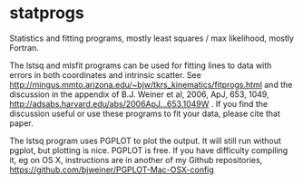 # statprogs
Statistics and fitting programs, mostly least squares / max likelihood, mostly Fortran.

The lstsq and mlsfit programs can be used for fitting lines to data with errors in both coordinates and intrinsic scatter.  See http://mingus.mmto.arizona.edu/~bjw/tkrs_kinematics/fitprogs.html
and the discussion in the appendix of B.J. Weiner et al, 2006, ApJ, 653, 1049, http://adsabs.harvard.edu/abs/2006ApJ...653.1049W  . If you find the discussion useful or use these programs to fit your data, please cite that paper.

The lstsq program uses PGPLOT to plot the output. It will still run without pgplot, but plotting is nice. PGPLOT is free. If you have difficulty compiling it, eg on OS X, instructions are in another of my Github repositories, https://github.com/bjweiner/PGPLOT-Mac-OSX-config



